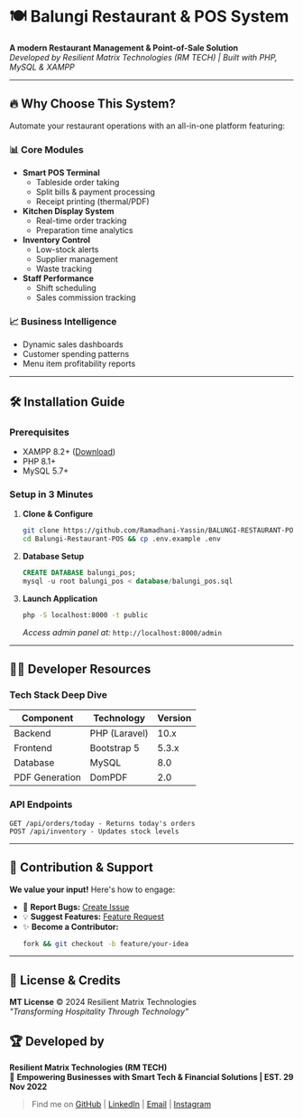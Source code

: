
# 🍽️ Balungi Restaurant & POS System  

**A modern Restaurant Management & Point-of-Sale Solution**  
*Developed by Resilient Matrix Technologies (RM TECH) | Built with PHP, MySQL & XAMPP*

---

## 🔥 Why Choose This System?  
Automate your restaurant operations with an all-in-one platform featuring:  

### 📊 **Core Modules**  
- **Smart POS Terminal**  
  - Tableside order taking  
  - Split bills & payment processing  
  - Receipt printing (thermal/PDF)  
- **Kitchen Display System**  
  - Real-time order tracking  
  - Preparation time analytics  
- **Inventory Control**  
  - Low-stock alerts  
  - Supplier management  
  - Waste tracking  
- **Staff Performance**  
  - Shift scheduling  
  - Sales commission tracking  

### 📈 **Business Intelligence**  
- Dynamic sales dashboards  
- Customer spending patterns  
- Menu item profitability reports  

---

## 🛠️ Installation Guide  

### **Prerequisites**  
- XAMPP 8.2+ ([Download](https://www.apachefriends.org))  
- PHP 8.1+  
- MySQL 5.7+  

### **Setup in 3 Minutes**  
1. **Clone & Configure**  
   ```bash
   git clone https://github.com/Ramadhani-Yassin/BALUNGI-RESTAURANT-POS.git
   cd Balungi-Restaurant-POS && cp .env.example .env
   ```

2. **Database Setup**  
   ```sql
   CREATE DATABASE balungi_pos;
   mysql -u root balungi_pos < database/balungi_pos.sql
   ```

3. **Launch Application**  
   ```bash
   php -S localhost:8000 -t public
   ```
   *Access admin panel at:* `http://localhost:8000/admin`  


---

## 🧑‍💻 Developer Resources  

### **Tech Stack Deep Dive**  
| Component       | Technology           | Version  |
|-----------------|----------------------|----------|
| Backend         | PHP (Laravel)        | 10.x     |
| Frontend        | Bootstrap 5          | 5.3.x    |
| Database        | MySQL                | 8.0      |
| PDF Generation  | DomPDF               | 2.0      |

### **API Endpoints**  
```http
GET /api/orders/today - Returns today's orders
POST /api/inventory - Updates stock levels
```

---

## 🤝 Contribution & Support  

**We value your input!** Here's how to engage:  

- 🐞 **Report Bugs:** [Create Issue](https://github.com/RM-TECH/Balungi-Restaurant-POS/issues)  
- 💡 **Suggest Features:** [Feature Request](https://github.com/RM-TECH/Balungi-Restaurant-POS/discussions)  
- ✨ **Become a Contributor:**  
  ```bash
  fork && git checkout -b feature/your-idea
  ```

---

## 📜 License & Credits  

**MT License** © 2024 Resilient Matrix Technologies  
*"Transforming Hospitality Through Technology"*  

## 🏆 Developed by  

**Resilient Matrix Technologies (RM TECH)**  
📍 **Empowering Businesses with Smart Tech & Financial Solutions | EST. 29 Nov 2022**  

> Find me on [GitHub](https://github.com/Ramadhani-Yassin) | [LinkedIn](https://www.linkedin.com/in/ramadhani-yassin-ramadhani/) | [Email](mailto:yasynramah@gmail.com) | [Instagram](https://www.instagram.com/rm_tech.tz/)  

```
